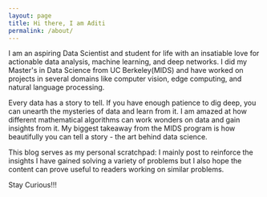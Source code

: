 ```yaml
---
layout: page
title: Hi there, I am Aditi
permalink: /about/
---
```


I am an aspiring Data Scientist and student for life with an insatiable love for actionable data analysis, machine learning, and deep networks. I did my Master's in Data Science from UC Berkeley(MIDS) and have worked on projects in several domains like computer vision, edge computing, and natural language processing.

Every data has a story to tell. If you have enough patience to dig deep, you can unearth the mysteries of data and learn from it. I am amazed at how different mathematical algorithms 
can work wonders on data and gain insights from it. My biggest takeaway from the MIDS program is how beautifully you can tell a story - the art behind data science.

This blog serves as my personal scratchpad: I mainly post to reinforce the insights I have gained solving a variety of problems but I also hope the content can prove useful to readers working on similar problems.  

Stay Curious!!!
